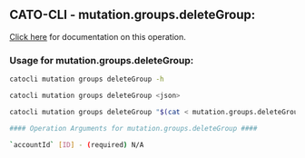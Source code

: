 
## CATO-CLI - mutation.groups.deleteGroup:
[Click here](https://api.catonetworks.com/documentation/#mutation-mutation.groups.deleteGroup) for documentation on this operation.

### Usage for mutation.groups.deleteGroup:

```bash
catocli mutation groups deleteGroup -h

catocli mutation groups deleteGroup <json>

catocli mutation groups deleteGroup "$(cat < mutation.groups.deleteGroup.json)"

#### Operation Arguments for mutation.groups.deleteGroup ####

`accountId` [ID] - (required) N/A    
